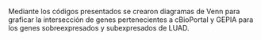 Mediante los códigos presentados se crearon diagramas de Venn para graficar la intersección de genes pertenecientes a cBioPortal y GEPIA para los genes sobreexpresados y subexpresados de LUAD.
